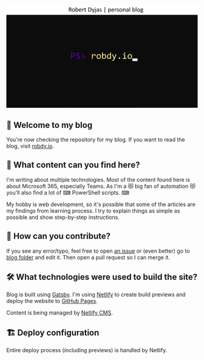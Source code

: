 [![Blog's image](static/img/og-image.png)](https://robdy.io)

## 👋 Welcome to my blog

You're now checking the repository for my blog. If you want to read the blog, visit [robdy.io](https://robdy.io).

## 📢 What content can you find here?

I'm writing about multiple technologies. Most of the content found here is about Microsoft 365, especially Teams. As I'm a 😻 big fan of automation 😻 you'll also find a lot of ⌨ PowerShell scripts. ⌨

My hobby is web development, so it's possible that some of the articles are my findings from learning process. I try to explain things as simple as possible and show step-by-step instructions.

## 📝 How can you contribute?

If you see any error/typo, feel free to open [an issue](https://github.com/robdy/robdy.github.io/issues/new/) or (even better) go to [blog folder](https://github.com/robdy/robdy.github.io/tree/src/src/pages/blog) and edit it. Then open a pull request so I can merge it.

## 🛠 What technologies were used to build the site?

Blog is built using [Gatsby](https://www.gatsbyjs.com/). I'm using [Netlify](https://netlify.com) to create build previews and deploy the website to [GitHub Pages](https://pages.github.com).

Content is being managed by [Netlify CMS](https://www.netlifycms.org/).

## 🏗️ Deploy configuration
Entire deploy process (including previews) is handled by Netlify.
